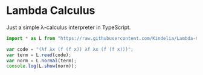 Lambda Calculus
===============

Just a simple λ-calculus interpreter in TypeScript.

```typescript
import * as L from "https://raw.githubusercontent.com/Kindelia/Lambda-Calculus/master/src/LambdaCalculus.ts";

var code = "(λf λx (f (f x)) λf λx (f (f x)))";
var term = L.read(code);
var norm = L.normal(term);
console.log(L.show(norm));
```
